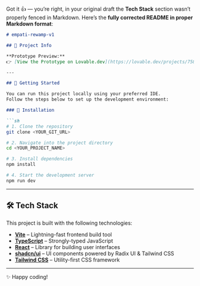 Got it 👍 — you’re right, in your original draft the **Tech Stack** section wasn’t properly fenced in Markdown. Here’s the **fully corrected README in proper Markdown format**:

````md
# empati-rewamp-v1  

## 📌 Project Info  

**Prototype Preview:**  
👉 [View the Prototype on Lovable.dev](https://lovable.dev/projects/758c1759-ea01-42aa-91bc-8c67aca62c20)  

---

## 🚀 Getting Started  

You can run this project locally using your preferred IDE.  
Follow the steps below to set up the development environment:  

### 🔧 Installation  

```sh
# 1. Clone the repository
git clone <YOUR_GIT_URL>

# 2. Navigate into the project directory
cd <YOUR_PROJECT_NAME>

# 3. Install dependencies
npm install

# 4. Start the development server
npm run dev
````

---

## 🛠️ Tech Stack

This project is built with the following technologies:

* **[Vite](https://vitejs.dev/)** – Lightning-fast frontend build tool
* **[TypeScript](https://www.typescriptlang.org/)** – Strongly-typed JavaScript
* **[React](https://reactjs.org/)** – Library for building user interfaces
* **[shadcn/ui](https://ui.shadcn.com/)** – UI components powered by Radix UI & Tailwind CSS
* **[Tailwind CSS](https://tailwindcss.com/)** – Utility-first CSS framework

---

✨ Happy coding!

```


